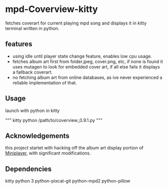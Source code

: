 # mpd-Coverview-kitty
fetches coverart for current playing mpd song and displays it in kitty terminal
written in python.
## features

- using idle until player state change feature, enables low cpu usage.
- fetches album art first from folder.jpeg, cover.png, etc, if none is found it uses mutagen to look for embedded cover art, if all else fails it displays a fallback coverart.
- no fetching album art from online databases, as ive never experienced a reliable implementation of that.

## Usage
launch with python in kitty

"""
kitty python /path/to/coverview_0.9.1.py
"""

## Acknowledgements
this project startet with hacking off the album art display portion of 
[Miniplayer](https://github.com/GuardKenzie/miniplayer/tree/main), with significant modifications. 

## Dependencies
kitty
python 3
python-pixcat-git
python-mpd2
python-pillow
